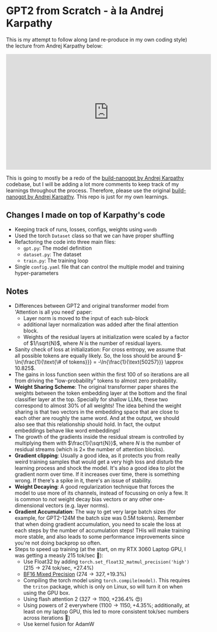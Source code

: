 # GPT2 from Scratch - à la Andrej Karpathy
This is my attempt to follow along (and re-produce in my own coding style) the lecture from Andrej Karpathy below:
<iframe width="560" height="315" src="https://www.youtube.com/embed/l8pRSuU81PU?si=KDl_uFi2CL-RMPw6" title="YouTube video player" frameborder="0" allow="accelerometer; autoplay; clipboard-write; encrypted-media; gyroscope; picture-in-picture; web-share" referrerpolicy="strict-origin-when-cross-origin" allowfullscreen></iframe>

This is going to mostly be a redo of the [build-nanogpt by Andrej Karpathy](https://github.com/karpathy/build-nanogpt) codebase, but I will be adding a lot more comments to keep track of my learnings throughout the process. Therefore, please use the original [build-nanogpt by Andrej Karpathy](https://github.com/karpathy/build-nanogpt). This repo is just for my own learnings.

## Changes I made on top of Karpathy's code
- Keeping track of runs, losses, configs, weights using `wandb`
- Used the torch `Dataset` class so that we can have proper shuffling
- Refactoring the code into three main files:
  - `gpt.py`: The model definition
  - `dataset.py`: The dataset
  - `train.py`: The training loop
- Single `config.yaml` file that can control the multiple model and training hyper-parameters

## Notes
- Differences between GPT2 and original transformer model from 'Attention is all you need' paper:
  - Layer norm is moved to the input of each sub-block
  - additional layer normalization was added after the final attention block.
  - Weights of the residual layers at initialization were scaled by a factor of $1/\sqrt{N}$, where $N$ is the number of residual layers.
- Sanity check of loss at initialization: For cross entropy, we assume that all possible tokens are equally likely. So, the loss should be around $-\ln{\frac{1}{\text{\# of tokens}}} = -\ln{\frac{1}{\text{50257}}} \approx 10.825$.
- The gains in loss function seen within the first 100 of so iterations are all from driving the "low-probability" tokens to almost zero probability.
- **Weight Sharing Scheme**: The original transformer paper shares the weights between the token embedding layer at the bottom and the final classifier layer at the top. Specially for shallow LLMs, these two correspond to almost $30\%$ of all weights! The idea behind the weight sharing is that two vectors in the embedding space that are close to each other are roughly the same word. And at the output, we should also see that this relationship should hold. In fact, the output embeddings behave like word embeddings!
- The growth of the gradients inside the residual stream is controlled by multiplying them with $\frac{1}{\sqrt{N}}$, where $N$ is the number of residual streams (which is $2\times$ the number of attention blocks).
- **Gradient clipping**: Usually a good idea, as it protects you from really weird training samples that would get a very high loss and disturb the learning process and shock the model. It's also a good idea to plot the gradient norm over time. If it increases over time, there is something wrong. If there's a spike in it, there's an issue of stability.
- **Weight Decaying**: A good regularization technique that forces the model to use more of its channels, instead of focussing on only a few. It is common to *not* weight decay bias vectors or any other one-dimensional vectors (e.g. layer norms).
- **Gradient Accumulation**: The way to get very large batch sizes (for example, for GPT2-124M the batch size was 0.5M tokens). Remember that when doing gradient accumulation, you need to scale the loss at each steps by the number of accumulation steps! THis will make training more stable, and also leads to some performance improvements since you're not doing backprop so often.
- Steps to speed up training (at the start, on my RTX 3060 Laptop GPU, I was getting a measly $215$ tok/sec 🥲):
  - Use Float32 by adding `torch.set_float32_matmul_precision('high')` ($215\to 274$ tok/sec, $+27.4\%$)
  - [BF16 Mixed Precision](https://pytorch.org/tutorials/recipes/recipes/amp_recipe.html) ($274\to 327, +19.3\%$)
  - Compiling the torch model using `torch.compile(model)`. This requires the `triton` package, which is only on Linux, so will turn it on when using the GPU box.
  - Using flash attention 2 ($327\to 1100, +236.4\%$ 😍)
  - Using powers of 2 everywhere ($1100\to 1150, +4.35\%$; additionally, at least on my laptop GPU, this led to more consistent tok/sec numbers across iterations 🤔)
  - Use kernel fusion for AdamW